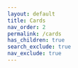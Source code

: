```yaml
---
layout: default
title: Cards
nav_order: 2
permalink: /cards
has_children: true
search_exclude: true
nav_exclude: true
---
```

